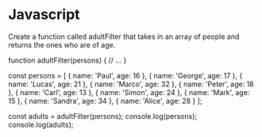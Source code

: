 # Javascript
Create a function called adultFilter that takes in an array of people and returns the ones who are of age.

function adultFilter(persons) {
  // ...
}

const persons = [
  { name: 'Paul', age: 16 },
  { name: 'George', age: 17 },
  { name: 'Lucas', age: 21 },
  { name: 'Marco', age: 32 },
  { name: 'Peter', age: 18 },
  { name: 'Carl', age: 13 },
  { name: 'Simon', age: 24 },
  { name: 'Mark', age: 15 },
  { name: 'Sandra', age: 34 },
  { name: 'Alice', age: 28 }
];

const adults = adultFilter(persons);
console.log(persons);
console.log(adults);